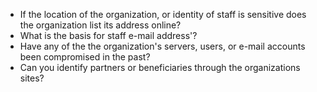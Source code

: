 
* If the location of the organization, or identity of staff is sensitive does the organization list its address online?
* What is the basis for staff  e-mail address'?
* Have any of the the organization's servers, users, or e-mail accounts been compromised in the past?
* Can you identify partners or beneficiaries through the organizations sites?
